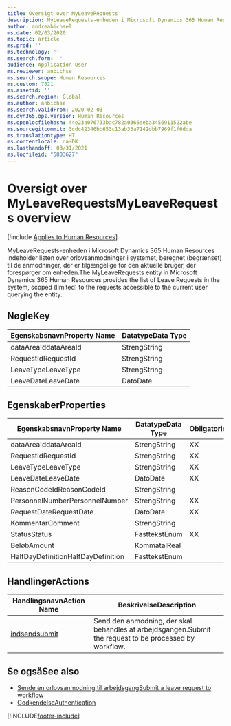 ```yaml
---
title: Oversigt over MyLeaveRequests
description: MyLeaveRequests-enheden i Microsoft Dynamics 365 Human Resources indeholder listen over orlovsanmodninger i systemet, beregnet (begrænset) til de anmodninger, der er tilgængelige for den aktuelle bruger, der forespørger om enheden.
author: andreabichsel
ms.date: 02/03/2020
ms.topic: article
ms.prod: ''
ms.technology: ''
ms.search.form: ''
audience: Application User
ms.reviewer: anbichse
ms.search.scope: Human Resources
ms.custom: 7521
ms.assetid: ''
ms.search.region: Global
ms.author: anbichse
ms.search.validFrom: 2020-02-03
ms.dyn365.ops.version: Human Resources
ms.openlocfilehash: 44e23a076733bac782a0366aeba3456911522abe
ms.sourcegitcommit: 3cdc42346bb653c13ab33a7142dbb7969f1f6dda
ms.translationtype: HT
ms.contentlocale: da-DK
ms.lasthandoff: 03/31/2021
ms.locfileid: "5803627"
---
```

# <a name="myleaverequests-overview"></a><span data-ttu-id="f0fb3-103">Oversigt over MyLeaveRequests</span><span class="sxs-lookup"><span data-stu-id="f0fb3-103">MyLeaveRequests overview</span></span>

[!include [Applies to Human Resources](../includes/applies-to-hr.md)]

<span data-ttu-id="f0fb3-104">MyLeaveRequests-enheden i Microsoft Dynamics 365 Human Resources indeholder listen over orlovsanmodninger i systemet, beregnet (begrænset) til de anmodninger, der er tilgængelige for den aktuelle bruger, der forespørger om enheden.</span><span class="sxs-lookup"><span data-stu-id="f0fb3-104">The MyLeaveRequests entity in Microsoft Dynamics 365 Human Resources provides the list of Leave Requests in the system, scoped (limited) to the requests accessible to the current user querying the entity.</span></span>

## <a name="key"></a><span data-ttu-id="f0fb3-105">Nøgle</span><span class="sxs-lookup"><span data-stu-id="f0fb3-105">Key</span></span>

  | <span data-ttu-id="f0fb3-106">Egenskabsnavn</span><span class="sxs-lookup"><span data-stu-id="f0fb3-106">Property Name</span></span> | <span data-ttu-id="f0fb3-107">Datatype</span><span class="sxs-lookup"><span data-stu-id="f0fb3-107">Data Type</span></span> |
  |---------------|-----------|
  | <span data-ttu-id="f0fb3-108">dataAreaId</span><span class="sxs-lookup"><span data-stu-id="f0fb3-108">dataAreaId</span></span>    | <span data-ttu-id="f0fb3-109">Streng</span><span class="sxs-lookup"><span data-stu-id="f0fb3-109">String</span></span>    |
  | <span data-ttu-id="f0fb3-110">RequestId</span><span class="sxs-lookup"><span data-stu-id="f0fb3-110">RequestId</span></span>     | <span data-ttu-id="f0fb3-111">Streng</span><span class="sxs-lookup"><span data-stu-id="f0fb3-111">String</span></span>    |
  | <span data-ttu-id="f0fb3-112">LeaveType</span><span class="sxs-lookup"><span data-stu-id="f0fb3-112">LeaveType</span></span>     | <span data-ttu-id="f0fb3-113">Streng</span><span class="sxs-lookup"><span data-stu-id="f0fb3-113">String</span></span>    |
  | <span data-ttu-id="f0fb3-114">LeaveDate</span><span class="sxs-lookup"><span data-stu-id="f0fb3-114">LeaveDate</span></span>     | <span data-ttu-id="f0fb3-115">Dato</span><span class="sxs-lookup"><span data-stu-id="f0fb3-115">Date</span></span>      |
  
## <a name="properties"></a><span data-ttu-id="f0fb3-116">Egenskaber</span><span class="sxs-lookup"><span data-stu-id="f0fb3-116">Properties</span></span>

  | <span data-ttu-id="f0fb3-117">Egenskabsnavn</span><span class="sxs-lookup"><span data-stu-id="f0fb3-117">Property Name</span></span>     | <span data-ttu-id="f0fb3-118">Datatype</span><span class="sxs-lookup"><span data-stu-id="f0fb3-118">Data Type</span></span> | <span data-ttu-id="f0fb3-119">Obligatorisk</span><span class="sxs-lookup"><span data-stu-id="f0fb3-119">Required</span></span> |
  |-------------------|-----------|----------|
  | <span data-ttu-id="f0fb3-120">dataAreaId</span><span class="sxs-lookup"><span data-stu-id="f0fb3-120">dataAreaId</span></span>        | <span data-ttu-id="f0fb3-121">Streng</span><span class="sxs-lookup"><span data-stu-id="f0fb3-121">String</span></span>    | <span data-ttu-id="f0fb3-122">X</span><span class="sxs-lookup"><span data-stu-id="f0fb3-122">X</span></span>        |
  | <span data-ttu-id="f0fb3-123">RequestId</span><span class="sxs-lookup"><span data-stu-id="f0fb3-123">RequestId</span></span>         | <span data-ttu-id="f0fb3-124">Streng</span><span class="sxs-lookup"><span data-stu-id="f0fb3-124">String</span></span>    | <span data-ttu-id="f0fb3-125">X</span><span class="sxs-lookup"><span data-stu-id="f0fb3-125">X</span></span>        |
  | <span data-ttu-id="f0fb3-126">LeaveType</span><span class="sxs-lookup"><span data-stu-id="f0fb3-126">LeaveType</span></span>         | <span data-ttu-id="f0fb3-127">Streng</span><span class="sxs-lookup"><span data-stu-id="f0fb3-127">String</span></span>    | <span data-ttu-id="f0fb3-128">X</span><span class="sxs-lookup"><span data-stu-id="f0fb3-128">X</span></span>        |
  | <span data-ttu-id="f0fb3-129">LeaveDate</span><span class="sxs-lookup"><span data-stu-id="f0fb3-129">LeaveDate</span></span>         | <span data-ttu-id="f0fb3-130">Dato</span><span class="sxs-lookup"><span data-stu-id="f0fb3-130">Date</span></span>      | <span data-ttu-id="f0fb3-131">X</span><span class="sxs-lookup"><span data-stu-id="f0fb3-131">X</span></span>        |
  | <span data-ttu-id="f0fb3-132">ReasonCodeId</span><span class="sxs-lookup"><span data-stu-id="f0fb3-132">ReasonCodeId</span></span>      | <span data-ttu-id="f0fb3-133">Streng</span><span class="sxs-lookup"><span data-stu-id="f0fb3-133">String</span></span>    |          |
  | <span data-ttu-id="f0fb3-134">PersonnelNumber</span><span class="sxs-lookup"><span data-stu-id="f0fb3-134">PersonnelNumber</span></span>   | <span data-ttu-id="f0fb3-135">Streng</span><span class="sxs-lookup"><span data-stu-id="f0fb3-135">String</span></span>    | <span data-ttu-id="f0fb3-136">X</span><span class="sxs-lookup"><span data-stu-id="f0fb3-136">X</span></span>        |
  | <span data-ttu-id="f0fb3-137">RequestDate</span><span class="sxs-lookup"><span data-stu-id="f0fb3-137">RequestDate</span></span>       | <span data-ttu-id="f0fb3-138">Dato</span><span class="sxs-lookup"><span data-stu-id="f0fb3-138">Date</span></span>      | <span data-ttu-id="f0fb3-139">X</span><span class="sxs-lookup"><span data-stu-id="f0fb3-139">X</span></span>        |
  | <span data-ttu-id="f0fb3-140">Kommentar</span><span class="sxs-lookup"><span data-stu-id="f0fb3-140">Comment</span></span>           | <span data-ttu-id="f0fb3-141">Streng</span><span class="sxs-lookup"><span data-stu-id="f0fb3-141">String</span></span>    |          |
  | <span data-ttu-id="f0fb3-142">Status</span><span class="sxs-lookup"><span data-stu-id="f0fb3-142">Status</span></span>            | <span data-ttu-id="f0fb3-143">Fasttekst</span><span class="sxs-lookup"><span data-stu-id="f0fb3-143">Enum</span></span>      | <span data-ttu-id="f0fb3-144">X</span><span class="sxs-lookup"><span data-stu-id="f0fb3-144">X</span></span>        |
  | <span data-ttu-id="f0fb3-145">Beløb</span><span class="sxs-lookup"><span data-stu-id="f0fb3-145">Amount</span></span>            | <span data-ttu-id="f0fb3-146">Kommatal</span><span class="sxs-lookup"><span data-stu-id="f0fb3-146">Real</span></span>      |          |
  | <span data-ttu-id="f0fb3-147">HalfDayDefinition</span><span class="sxs-lookup"><span data-stu-id="f0fb3-147">HalfDayDefinition</span></span> | <span data-ttu-id="f0fb3-148">Fasttekst</span><span class="sxs-lookup"><span data-stu-id="f0fb3-148">Enum</span></span>      |          |

## <a name="actions"></a><span data-ttu-id="f0fb3-149">Handlinger</span><span class="sxs-lookup"><span data-stu-id="f0fb3-149">Actions</span></span>

 | <span data-ttu-id="f0fb3-150">Handlingsnavn</span><span class="sxs-lookup"><span data-stu-id="f0fb3-150">Action Name</span></span>                               | <span data-ttu-id="f0fb3-151">Beskrivelse</span><span class="sxs-lookup"><span data-stu-id="f0fb3-151">Description</span></span>                                     |
 |-------------------------------------------|-------------------------------------------------|
 | [<span data-ttu-id="f0fb3-152">indsend</span><span class="sxs-lookup"><span data-stu-id="f0fb3-152">submit</span></span>](hr-developer-api-myleaverequests-submit.md)   | <span data-ttu-id="f0fb3-153">Send den anmodning, der skal behandles af arbejdsgangen.</span><span class="sxs-lookup"><span data-stu-id="f0fb3-153">Submit the request to be processed by workflow.</span></span> |

## <a name="see-also"></a><span data-ttu-id="f0fb3-154">Se også</span><span class="sxs-lookup"><span data-stu-id="f0fb3-154">See also</span></span>

- [<span data-ttu-id="f0fb3-155">Sende en orlovsanmodning til arbejdsgang</span><span class="sxs-lookup"><span data-stu-id="f0fb3-155">Submit a leave request to workflow</span></span>](hr-developer-api-myleaverequests-submit.md)
- [<span data-ttu-id="f0fb3-156">Godkendelse</span><span class="sxs-lookup"><span data-stu-id="f0fb3-156">Authentication</span></span>](hr-developer-api-authentication.md)

[!INCLUDE[footer-include](../includes/footer-banner.md)]
